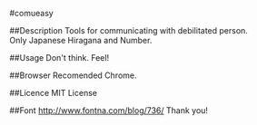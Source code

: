 #comueasy

##Description
Tools for communicating with debilitated person.  
Only Japanese Hiragana and Number.

##Usage
Don't think. Feel!

##Browser
Recomended Chrome.

##Licence
MIT License

##Font
http://www.fontna.com/blog/736/
Thank you!
